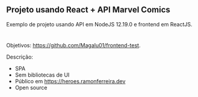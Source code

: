 ## Projeto usando React + API Marvel Comics

Exemplo de projeto usando API em NodeJS 12.19.0 e frontend em ReactJS.

# 

Objetivos: https://github.com/Magalu01/frontend-test.

Descrição:
* SPA
* Sem bibliotecas de UI
* Público em https://heroes.ramonferreira.dev
* Open source